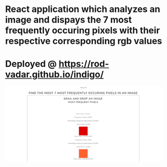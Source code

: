 # React application which analyzes an image and dispays the 7 most frequently occuring pixels with their respective corresponding rgb values

# Deployed @ https://rod-vadar.github.io/indigo/

![Alt text](Capture.JPG)
